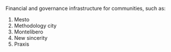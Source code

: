 Financial and governance infrastructure for communities, such as: 

1. Mesto
2. Methodology city
3. Montelibero
4. New sincerity
5. Praxis
